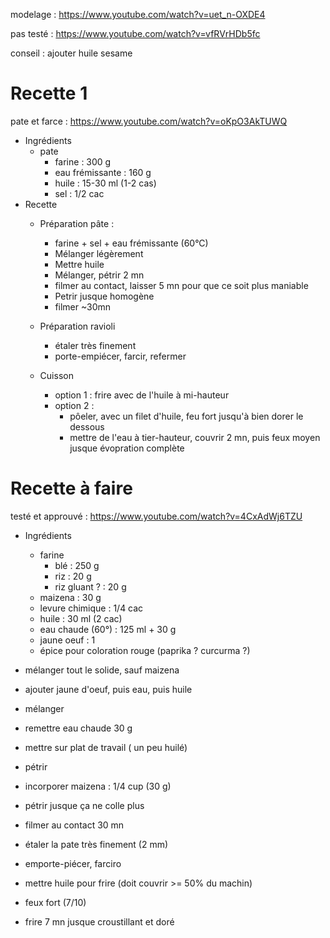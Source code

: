 modelage : 
https://www.youtube.com/watch?v=uet_n-OXDE4

pas testé :
https://www.youtube.com/watch?v=vfRVrHDb5fc


conseil : ajouter huile sesame

# Recette 1
pate et farce : 
https://www.youtube.com/watch?v=oKpO3AkTUWQ

- Ingrédients
    * pate
        + farine : 300 g
        + eau frémissante : 160 g
        + huile  : 15-30 ml (1-2 cas)
        + sel    : 1/2 cac
- Recette
   - Préparation pâte :
      - farine + sel + eau frémissante (60°C)
      - Mélanger légèrement
      - Mettre huile
      - Mélanger, pétrir 2 mn
      - filmer au contact, laisser 5 mn pour que ce soit plus maniable
      - Petrir jusque homogène
      - filmer ~30mn

   - Préparation ravioli
      - étaler très finement
      - porte-empiécer, farcir, refermer
   
   - Cuisson
      - option 1 : frire avec de l'huile à mi-hauteur
      - option 2 : 
         - pôeler, avec un filet d'huile, feu fort jusqu'à bien dorer le dessous
         - mettre de l'eau à tier-hauteur, couvrir 2 mn, puis feux moyen jusque évopration complète
       

# Recette à faire
testé et approuvé :
https://www.youtube.com/watch?v=4CxAdWj6TZU

- Ingrédients
    * farine
        + blé : 250 g
        + riz : 20 g
        + riz gluant ? : 20 g
    * maizena : 30 g
    * levure chimique : 1/4 cac
    * huile : 30 ml (2 cac)
    * eau chaude (60°) : 125 ml + 30 g
    * jaune oeuf : 1
    * épice pour coloration rouge (paprika ? curcurma ?)

- mélanger tout le solide, sauf maizena
- ajouter jaune d'oeuf, puis eau, puis huile
- mélanger
- remettre eau chaude 30 g
- mettre sur plat de travail ( un peu huilé)
- pétrir

- incorporer maizena : 1/4 cup (30 g)
- pétrir jusque ça ne colle plus
- filmer au contact 30 mn

- étaler la pate très finement (2 mm)
- emporte-piécer, farciro

- mettre huile pour frire (doit couvrir >= 50% du machin)
- feux fort (7/10)
- frire 7 mn jusque croustillant et doré



